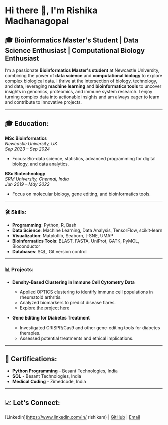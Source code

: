 # Hi there 👋, I'm Rishika Madhanagopal
## 🎓 Bioinformatics Master's Student | Data Science Enthusiast | Computational Biology Enthusiast

I’m a passionate **Bioinformatics Master's student** at Newcastle University, combining the power of **data science** and **computational biology** to explore complex biological data. I thrive at the intersection of biology, technology, and data, leveraging **machine learning** and **bioinformatics tools** to uncover insights in genomics, proteomics, and immune system research. I enjoy turning complex data into actionable insights and am always eager to learn and contribute to innovative projects.

---

## 🎓 Education:
**MSc Bioinformatics**  
_Newcastle University, UK_  
_Sep 2023 – Sep 2024_  
- Focus: Bio-data science, statistics, advanced programming for digital biology, and data analytics.

**BSc Biotechnology**  
_SRM University, Chennai, India_  
_Jun 2019 – May 2022_  
- Focus on molecular biology, gene editing, and bioinformatics tools.
  
---

### 🛠️ Skills:
- **Programming**: Python, R, Bash
- **Data Science**: Machine Learning, Data Analysis, TensorFlow, scikit-learn
- **Visualization**: Matplotlib, Seaborn, t-SNE, UMAP
- **Bioinformatics Tools**: BLAST, FASTA, UniProt, GATK, PyMOL, Bioconductor
- **Databases**: SQL, Git version control

---

### 📊 Projects:
- **Density-Based Clustering in Immune Cell Cytometry Data**  
   - Applied OPTICS clustering to identify immune cell populations in rheumatoid arthritis.
   - Analyzed biomarkers to predict disease flares.
   - [Explore the project here](https://github.com/yourusername/repository)

- **Gene Editing for Diabetes Treatment**  
   - Investigated CRISPR/Cas9 and other gene-editing tools for diabetes therapies.
   - Assessed potential treatments and ethical implications.

---

## 📜 Certifications:
- **Python Programming** - Besant Technologies, India
- **SQL** - Besant Technologies, India
- **Medical Coding** - Zimedcode, India

---

## 📈 Let's Connect:
[LinkedIn](https://www.linkedin.com/in/
rishikam) | [GitHub](https://github.com/Rishika-Madhanagopal) | [Email](mailto:rishikamadhanagopal@gmail.com) 


